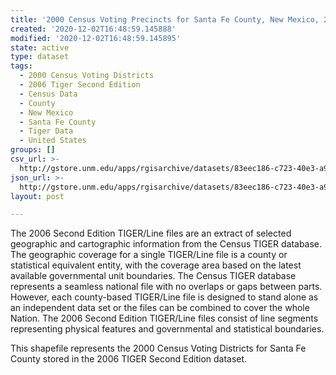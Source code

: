 ```yaml
---
title: '2000 Census Voting Precincts for Santa Fe County, New Mexico, 2006se TIGER'
created: '2020-12-02T16:48:59.145888'
modified: '2020-12-02T16:48:59.145895'
state: active
type: dataset
tags:
  - 2000 Census Voting Districts
  - 2006 Tiger Second Edition
  - Census Data
  - County
  - New Mexico
  - Santa Fe County
  - Tiger Data
  - United States
groups: []
csv_url: >-
  http://gstore.unm.edu/apps/rgisarchive/datasets/83eec186-c723-40e3-a999-5de599de5f8c/tgr2006se_sant_vtd00.derived.csv
json_url: >-
  http://gstore.unm.edu/apps/rgisarchive/datasets/83eec186-c723-40e3-a999-5de599de5f8c/tgr2006se_sant_vtd00.derived.json
layout: post

---
```

The 2006 Second Edition TIGER/Line files are an extract of selected geographic and cartographic information from the Census TIGER database.  The geographic coverage for a single TIGER/Line file is a county or statistical equivalent entity, with the coverage area based on the latest available governmental unit boundaries. The Census TIGER database represents a seamless national file with no overlaps or gaps between parts.  However, each county-based TIGER/Line file is designed to stand alone as an independent data set or the files can be combined to cover the whole Nation.  The 2006 Second Edition  TIGER/Line files consist of line segments representing physical features and governmental and statistical boundaries.  

This shapefile represents the 2000 Census Voting Districts for Santa Fe County stored in the 2006 TIGER Second Edition dataset.
